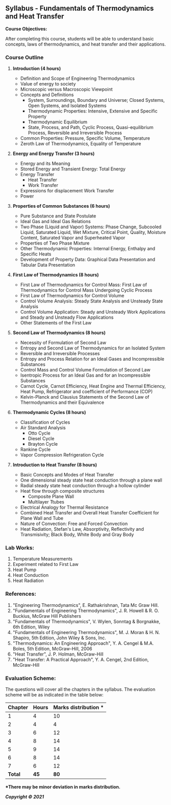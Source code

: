 ## Syllabus - Fundamentals of Thermodynamics and Heat Transfer

**Course Objectives:**

After completing this course, students will be able to understand basic concepts, laws of thermodynamics, and heat transfer and their applications.

### Course Outline

1. **Introduction (4 hours)**
    * Definition and Scope of Engineering Thermodynamics
    * Value of energy to society
    * Microscopic versus Macroscopic Viewpoint
    * Concepts and Definitions
        * System, Surroundings, Boundary and Universe; Closed Systems, Open Systems, and Isolated Systems
        * Thermodynamic Properties: Intensive, Extensive and Specific Property
        * Thermodynamic Equilibrium
        * State, Process, and Path, Cyclic Process, Quasi-equilibrium Process, Reversible and Irreversible Process
    * Common Properties: Pressure, Specific Volume, Temperature
    * Zeroth Law of Thermodynamics, Equality of Temperature

2. **Energy and Energy Transfer (3 hours)**
    * Energy and its Meaning
    * Stored Energy and Transient Energy: Total Energy
    * Energy Transfer
        * Heat Transfer
        * Work Transfer
    * Expressions for displacement Work Transfer
    * Power

3. **Properties of Common Substances (6 hours)**
    * Pure Substance and State Postulate
    * Ideal Gas and Ideal Gas Relations
    * Two Phase (Liquid and Vapor) Systems: Phase Change, Subcooled Liquid, Saturated Liquid, Wet Mixture, Critical Point, Quality, Moisture Content, Saturated Vapor and Superheated Vapor
    * Properties of Two Phase Mixture
    * Other Thermodynamic Properties: Internal Energy, Enthalpy and Specific Heats
    * Development of Property Data: Graphical Data Presentation and Tabular Data Presentation

4. **First Law of Thermodynamics (8 hours)**
    * First Law of Thermodynamics for Control Mass: First Law of Thermodynamics for Control Mass Undergoing Cyclic Process
    * First Law of Thermodynamics for Control Volume
    * Control Volume Analysis: Steady State Analysis and Unsteady State Analysis
    * Control Volume Application: Steady and Unsteady Work Applications and Steady and Unsteady Flow Applications
    * Other Statements of the First Law

5. **Second Law of Thermodynamics (8 hours)**
    * Necessity of Formulation of Second Law
    * Entropy and Second Law of Thermodynamics for an Isolated System
    * Reversible and Irreversible Processes
    * Entropy and Process Relation for an Ideal Gases and Incompressible Substances
    * Control Mass and Control Volume Formulation of Second Law
    * Isentropic Process for an Ideal Gas and for an Incompressible Substances
    * Carnot Cycle, Carnot Efficiency, Heat Engine and Thermal Efficiency, Heat Pump, Refrigerator and coefficient of Performance (COP)
    * Kelvin-Planck and Clausius Statements of the Second Law of Thermodynamics and their Equivalence

6. **Thermodynamic Cycles (8 hours)**
    * Classification of Cycles
    * Air Standard Analysis
        * Otto Cycle
        * Diesel Cycle
        * Brayton Cycle
    * Rankine Cycle
    * Vapor Compression Refrigeration Cycle

7. **Introduction to Heat Transfer (8 hours)**
    * Basic Concepts and Modes of Heat Transfer
    * One dimensional steady state heat conduction through a plane wall
    * Radial steady state heat conduction through a hollow cylinder
    * Heat flow through composite structures
        * Composite Plane Wall
        * Multilayer Ttubes
    * Electrical Analogy for Thermal Resistance
    * Combined Heat Transfer and Overall Heat Transfer Coefficient for Plane Wall and Tube
    * Nature of Convection: Free and Forced Convection
    * Heat Radiation, Stefan's Law, Absorptivity, Reflectivity and Transmisivity; Black Body, White Body and Gray Body

### Lab Works:

1. Temperature Measurements
2. Experiment related to First Law
3. Heat Pump
4. Heat Conduction
5. Heat Radiation

### References:

1. "Engineering Thermodynamics", E. Rathakrishnan, Tata Mc Graw Hill.
2. "Fundamentals of Engineering Thermodynamics", J. R. Howell & R. O. Buckius, McGraw Hill Publishers
3. "Fundamentals of Thermodynamics", V. Wylen, Sonntag & Borgnakke, 6th Edition, Wiley
4. "Fundamentals of Engineering Thermodynamics", M. J. Moran & H. N. Shapiro, 5th Edition, John Wiley & Sons, Inc.
5. "Thermodynamics: An Engineering Approach", Y. A. Cengel & M.A. Boles, 5th Edition, McGraw-Hill, 2006
6. "Heat Transfer", J. P. Holman, McGraw-Hill
7. "Heat Transfer: A Practical Approach", Y. A. Cengel, 2nd Edition, McGraw-Hill

### Evaluation Scheme:

The questions will cover all the chapters in the syllabus. The evaluation scheme will be as indicated in the table below:

| Chapter | Hours | Marks distribution * |
|---|---|---|
| 1 | 4 | 10 |
| 2 | 4 | 4 |
| 3 | 6 | 12 |
| 4 | 8 | 14 |
| 5 | 9 | 14 |
| 6 | 8 | 14 |
| 7 | 6 | 12 |
| **Total** | **45** | **80** |

**\*There may be minor deviation in marks distribution.**

***Copyright © 2021*** 
